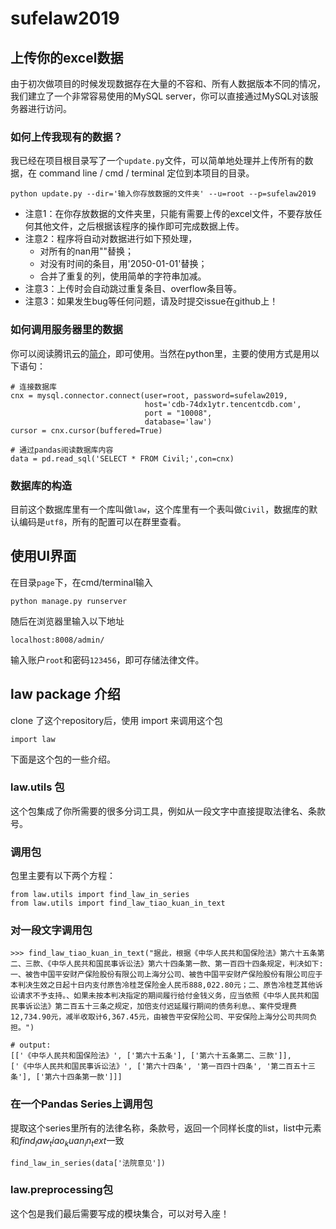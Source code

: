 # sufelaw2019

## 上传你的excel数据
由于初次做项目的时候发现数据存在大量的不容和、所有人数据版本不同的情况，我们建立了一个非常容易使用的MySQL server，你可以直接通过MySQL对该服务器进行访问。
### 如何上传我现有的数据？
我已经在项目根目录写了一个`update.py`文件，可以简单地处理并上传所有的数据，在 command line / cmd / terminal 定位到本项目的目录。
```
python update.py --dir='输入你存放数据的文件夹' --u=root --p=sufelaw2019
```
- 注意1：在你存放数据的文件夹里，只能有需要上传的excel文件，不要存放任何其他文件，之后根据该程序的操作即可完成数据上传。
- 注意2：程序将自动对数据进行如下预处理，
  - 对所有的nan用""替换；
  - 对没有时间的条目，用'2050-01-01'替换；
  - 合并了重复的列，使用简单的字符串加减。
- 注意3：上传时会自动跳过重复条目、overflow条目等。
- 注意3：如果发生bug等任何问题，请及时提交issue在github上！

### 如何调用服务器里的数据
你可以阅读腾讯云的[简介](https://cloud.tencent.com/document/product/236/3130)，即可使用。当然在python里，主要的使用方式是用以下语句：
```
# 连接数据库
cnx = mysql.connector.connect(user=root, password=sufelaw2019,
                              host='cdb-74dx1ytr.tencentcdb.com',
                              port = "10008",
                              database='law')
cursor = cnx.cursor(buffered=True)

# 通过pandas阅读数据库内容
data = pd.read_sql('SELECT * FROM Civil;',con=cnx)
```
### 数据库的构造
目前这个数据库里有一个库叫做`law`，这个库里有一个表叫做`Civil`，数据库的默认编码是`utf8`，所有的配置可以在群里查看。


## 使用UI界面

在目录`page`下，在cmd/terminal输入
```
python manage.py runserver
```
随后在浏览器里输入以下地址
```
localhost:8008/admin/
```
输入账户`root`和密码`123456`，即可存储法律文件。

## law package 介绍

clone 了这个repository后，使用 import 来调用这个包
~~~
import law
~~~

下面是这个包的一些介绍。

### law.utils 包

这个包集成了你所需要的很多分词工具，例如从一段文字中直接提取法律名、条款号。

### 调用包
包里主要有以下两个方程：
~~~
from law.utils import find_law_in_series
from law.utils import find_law_tiao_kuan_in_text
~~~

### 对一段文字调用包
~~~
>>> find_law_tiao_kuan_in_text("据此，根据《中华人民共和国保险法》第六十五条第二、三款、《中华人民共和国民事诉讼法》第六十四条第一款、第一百四十四条规定，判决如下:一、被告中国平安财产保险股份有限公司上海分公司、被告中国平安财产保险股份有限公司应于本判决生效之日起十日内支付原告冷桂芝保险金人民币888,022.80元；二、原告冷桂芝其他诉讼请求不予支持。、如果未按本判决指定的期间履行给付金钱义务，应当依照《中华人民共和国民事诉讼法》第二百五十三条之规定，加倍支付迟延履行期间的债务利息。、案件受理费12,734.90元，减半收取计6,367.45元，由被告平安保险公司、平安保险上海分公司共同负担。")

# output:
[['《中华人民共和国保险法》', ['第六十五条'], ['第六十五条第二、三款']],
['《中华人民共和国民事诉讼法》', ['第六十四条', '第一百四十四条', '第二百五十三条'], ['第六十四条第一款']]]
~~~

### 在一个Pandas Series上调用包
提取这个series里所有的法律名称，条款号，返回一个同样长度的list，list中元素和$find_law_tiao_kuan_in_text$一致
~~~
find_law_in_series(data['法院意见'])
~~~

### law.preprocessing包

这个包是我们最后需要写成的模块集合，可以对号入座！
